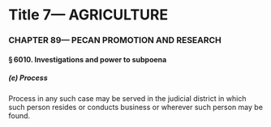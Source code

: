 
# Title 7— AGRICULTURE
### CHAPTER 89— PECAN PROMOTION AND RESEARCH
#### § 6010. Investigations and power to subpoena
##### (e) Process

Process in any such case may be served in the judicial district in which such person resides or conducts business or wherever such person may be found.
